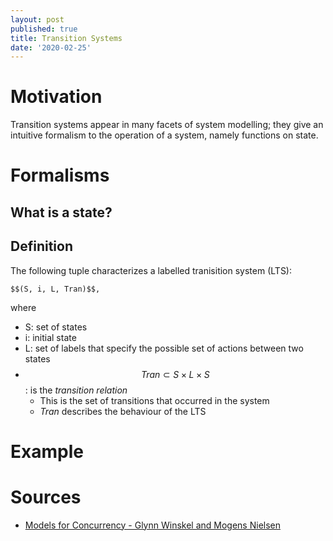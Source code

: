 ```yaml
---
layout: post
published: true
title: Transition Systems
date: '2020-02-25'
---
```

# Motivation
Transition systems appear in many facets of system modelling; they give an intuitive formalism to the operation of a system, namely functions on state.

# Formalisms
## What is a state?
## Definition

The following tuple characterizes a labelled tranisition system (LTS):
	
    $$(S, i, L, Tran)$$,

where
* S: set of states
* i: initial state
* L: set of labels that specify the possible set of actions between two states
* $$Tran \subset S \times L \times S$$: is the *transition relation*
  * This is the set of transitions that occurred in the system
  * *Tran* describes the behaviour of the LTS

# Example

# Sources
* [Models for Concurrency - Glynn Winskel and Mogens Nielsen](https://dl.acm.org/doi/10.5555/218623.218630)